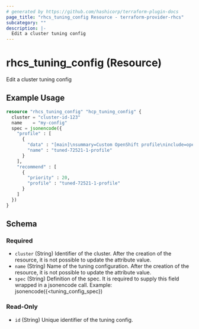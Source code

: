 ```yaml
---
# generated by https://github.com/hashicorp/terraform-plugin-docs
page_title: "rhcs_tuning_config Resource - terraform-provider-rhcs"
subcategory: ""
description: |-
  Edit a cluster tuning config
---
```


# rhcs_tuning_config (Resource)

Edit a cluster tuning config

## Example Usage

```terraform
resource "rhcs_tuning_config" "hcp_tuning_config" {
  cluster = "cluster-id-123"
  name    = "my-config"
  spec = jsonencode({
    "profile" : [
      {
        "data" : "[main]\nsummary=Custom OpenShift profile\ninclude=openshift-node\n\n[sysctl]\nvm.dirty_ratio=\"65\"\n",
        "name" : "tuned-72521-1-profile"
      }
    ],
    "recommend" : [
      {
        "priority" : 20,
        "profile" : "tuned-72521-1-profile"
      }
    ]
  })
}
```

<!-- schema generated by tfplugindocs -->
## Schema

### Required

- `cluster` (String) Identifier of the cluster. After the creation of the resource, it is not possible to update the attribute value.
- `name` (String) Name of the tuning configuration. After the creation of the resource, it is not possible to update the attribute value.
- `spec` (String) Definition of the spec. It is required to supply this field wrapped in a jsonencode call. Example: jsonencode({<tuning_config_spec})

### Read-Only

- `id` (String) Unique identifier of the tuning config.
